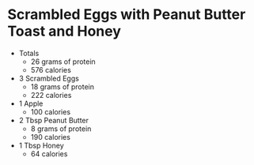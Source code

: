# Scrambled Eggs with Peanut Butter Toast and Honey
- Totals
	- 26 grams of protein
	- 576 calories
- 3 Scrambled Eggs
	- 18 grams of protein
	- 222 calories
- 1 Apple
	- 100 calories
- 2 Tbsp Peanut Butter
	- 8 grams of protein
	- 190 calories
- 1 Tbsp Honey
	- 64 calories
